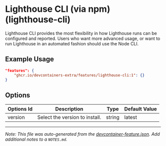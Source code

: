 
# Lighthouse CLI (via npm) (lighthouse-cli)

Lighthouse CLI provides the most flexibility in how Lighthouse runs can be configured and reported. Users who want more advanced usage, or want to run Lighthouse in an automated fashion should use the Node CLI.

## Example Usage

```json
"features": {
    "ghcr.io/devcontainers-extra/features/lighthouse-cli:1": {}
}
```

## Options

| Options Id | Description | Type | Default Value |
|-----|-----|-----|-----|
| version | Select the version to install. | string | latest |



---

_Note: This file was auto-generated from the [devcontainer-feature.json](devcontainer-feature.json).  Add additional notes to a `NOTES.md`._

